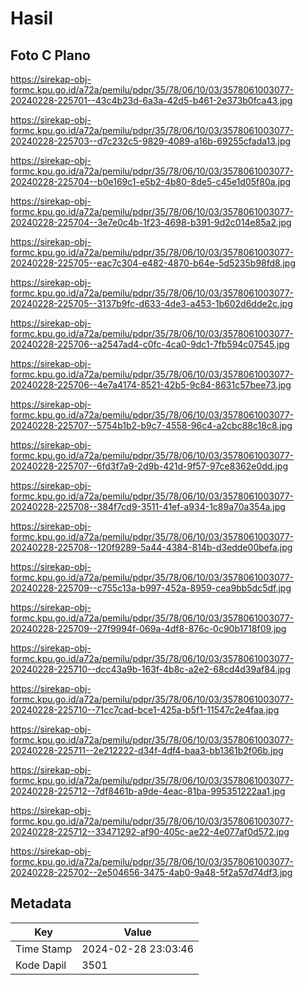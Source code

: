 # Hasil

## Foto C Plano

https://sirekap-obj-formc.kpu.go.id/a72a/pemilu/pdpr/35/78/06/10/03/3578061003077-20240228-225701--43c4b23d-6a3a-42d5-b461-2e373b0fca43.jpg

https://sirekap-obj-formc.kpu.go.id/a72a/pemilu/pdpr/35/78/06/10/03/3578061003077-20240228-225703--d7c232c5-9829-4089-a16b-69255cfada13.jpg

https://sirekap-obj-formc.kpu.go.id/a72a/pemilu/pdpr/35/78/06/10/03/3578061003077-20240228-225704--b0e169c1-e5b2-4b80-8de5-c45e1d05f80a.jpg

https://sirekap-obj-formc.kpu.go.id/a72a/pemilu/pdpr/35/78/06/10/03/3578061003077-20240228-225704--3e7e0c4b-1f23-4698-b391-9d2c014e85a2.jpg

https://sirekap-obj-formc.kpu.go.id/a72a/pemilu/pdpr/35/78/06/10/03/3578061003077-20240228-225705--eac7c304-e482-4870-b64e-5d5235b98fd8.jpg

https://sirekap-obj-formc.kpu.go.id/a72a/pemilu/pdpr/35/78/06/10/03/3578061003077-20240228-225705--3137b9fc-d633-4de3-a453-1b602d6dde2c.jpg

https://sirekap-obj-formc.kpu.go.id/a72a/pemilu/pdpr/35/78/06/10/03/3578061003077-20240228-225706--a2547ad4-c0fc-4ca0-9dc1-7fb594c07545.jpg

https://sirekap-obj-formc.kpu.go.id/a72a/pemilu/pdpr/35/78/06/10/03/3578061003077-20240228-225706--4e7a4174-8521-42b5-9c84-8631c57bee73.jpg

https://sirekap-obj-formc.kpu.go.id/a72a/pemilu/pdpr/35/78/06/10/03/3578061003077-20240228-225707--5754b1b2-b9c7-4558-96c4-a2cbc88c18c8.jpg

https://sirekap-obj-formc.kpu.go.id/a72a/pemilu/pdpr/35/78/06/10/03/3578061003077-20240228-225707--6fd3f7a9-2d9b-421d-9f57-97ce8362e0dd.jpg

https://sirekap-obj-formc.kpu.go.id/a72a/pemilu/pdpr/35/78/06/10/03/3578061003077-20240228-225708--384f7cd9-3511-41ef-a934-1c89a70a354a.jpg

https://sirekap-obj-formc.kpu.go.id/a72a/pemilu/pdpr/35/78/06/10/03/3578061003077-20240228-225708--120f9289-5a44-4384-814b-d3edde00befa.jpg

https://sirekap-obj-formc.kpu.go.id/a72a/pemilu/pdpr/35/78/06/10/03/3578061003077-20240228-225709--c755c13a-b997-452a-8959-cea9bb5dc5df.jpg

https://sirekap-obj-formc.kpu.go.id/a72a/pemilu/pdpr/35/78/06/10/03/3578061003077-20240228-225709--27f9994f-069a-4df8-876c-0c90b1718f09.jpg

https://sirekap-obj-formc.kpu.go.id/a72a/pemilu/pdpr/35/78/06/10/03/3578061003077-20240228-225710--dcc43a9b-163f-4b8c-a2e2-68cd4d39af84.jpg

https://sirekap-obj-formc.kpu.go.id/a72a/pemilu/pdpr/35/78/06/10/03/3578061003077-20240228-225710--71cc7cad-bce1-425a-b5f1-11547c2e4faa.jpg

https://sirekap-obj-formc.kpu.go.id/a72a/pemilu/pdpr/35/78/06/10/03/3578061003077-20240228-225711--2e212222-d34f-4df4-baa3-bb1361b2f06b.jpg

https://sirekap-obj-formc.kpu.go.id/a72a/pemilu/pdpr/35/78/06/10/03/3578061003077-20240228-225712--7df8461b-a9de-4eac-81ba-995351222aa1.jpg

https://sirekap-obj-formc.kpu.go.id/a72a/pemilu/pdpr/35/78/06/10/03/3578061003077-20240228-225712--33471292-af90-405c-ae22-4e077af0d572.jpg

https://sirekap-obj-formc.kpu.go.id/a72a/pemilu/pdpr/35/78/06/10/03/3578061003077-20240228-225702--2e504656-3475-4ab0-9a48-5f2a57d74df3.jpg


## Metadata

| Key        | Value               |
| ---------- | ------------------- |
| Time Stamp | 2024-02-28 23:03:46 |
| Kode Dapil | 3501                |



